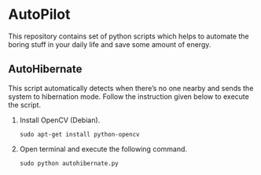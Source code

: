 # AutoPilot
This repository contains set of python scripts which helps to automate the boring stuff in your daily life and save some amount of energy.

## AutoHibernate
This script automatically detects when there’s no one nearby and sends the system to hibernation mode. Follow the instruction given below to execute the script.

1. Install OpenCV (Debian).

   ```
   sudo apt-get install python-opencv
   ```

2. Open terminal and execute the following command.

   ```
   sudo python autohibernate.py
   ```

